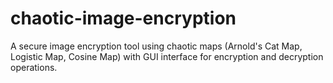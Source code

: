 # chaotic-image-encryption
A secure image encryption tool using chaotic maps (Arnold's Cat Map, Logistic Map, Cosine Map) with GUI interface for encryption and decryption operations.
